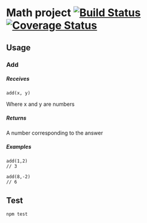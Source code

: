 # Math project [![Build Status](https://travis-ci.org/renie/math.svg?branch=master)](https://travis-ci.org/renie/math) [![Coverage Status](https://coveralls.io/repos/github/renie/math/badge.svg?branch=master)](https://coveralls.io/github/renie/math?branch=master)

## Usage

### Add

##### Receives
```
add(x, y)
```
Where x and y are numbers

##### Returns
A number corresponding to the answer

##### Examples
```
add(1,2)
// 3
```
```
add(8,-2)
// 6
```


## Test
```
npm test
```
